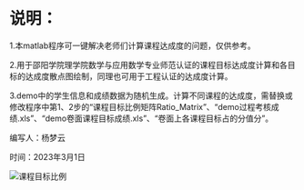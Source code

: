 
# 说明：
1.本matlab程序可一键解决老师们计算课程达成度的问题，仅供参考。

2.用于邵阳学院理学院数学与应用数学专业师范认证的课程目标达成度计算和各目标的达成度散点图绘制，同理也可用于工程认证的达成度计算。

3.demo中的学生信息和成绩数据为随机生成。计算不同课程的达成度，需替换或修改程序中第1、2步的“课程目标比例矩阵Ratio_Matrix”、“demo过程考核成绩.xls”、“demo卷面课程目标成绩.xls”、“卷面上各课程目标占的分值分”。

编写人：杨梦云

时间：2023年3月1日

![课程目标比例](https://user-images.githubusercontent.com/45998351/222317346-d8e64da8-f111-4bb4-bed5-54b9f257106a.png)

